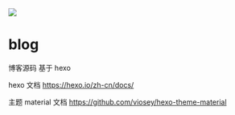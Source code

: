 <img src="https://travis-ci.org/zzz1220/blog.svg?branch=master"/>

# blog

博客源码
基于 hexo

hexo 文档
https://hexo.io/zh-cn/docs/

主题 material 文档
https://github.com/viosey/hexo-theme-material
